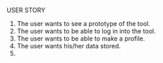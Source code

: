 USER STORY

1) The user wants to see a prototype of the tool.
2) The user wants to be able to log in into the tool.
3) The user wants to be able to make a profile.
4) The user wants his/her data stored.
5) 